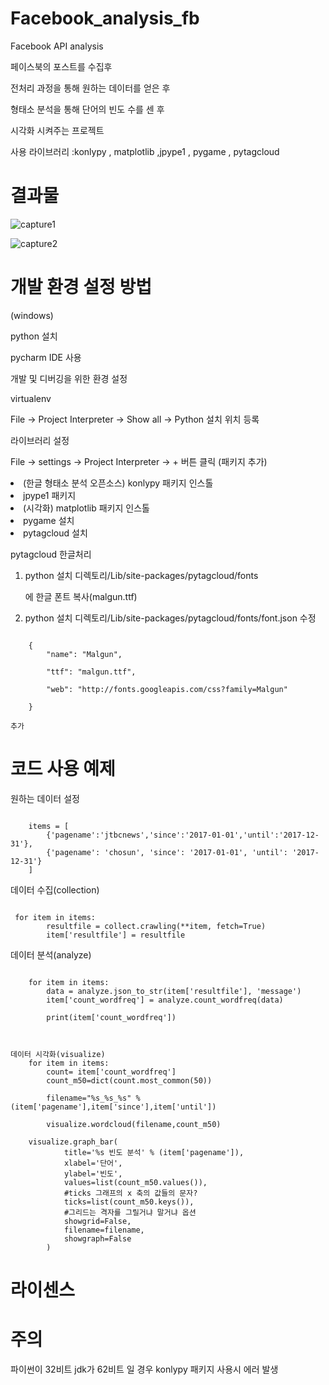 # Facebook_analysis_fb
Facebook API analysis

페이스북의 포스트를 수집후

전처리 과정을 통해 원하는 데이터를 얻은 후 

형태소 분석을 통해 단어의 빈도 수를 센 후

시각화 시켜주는 프로젝트

사용 라이브러리 :konlypy , matplotlib ,jpype1 , pygame , pytagcloud


# 결과물

![capture1](https://user-images.githubusercontent.com/18182656/41819964-fbb2f3d8-7804-11e8-97ea-5c83996d7d33.JPG)


![capture2](https://user-images.githubusercontent.com/18182656/41819983-23d2b70e-7805-11e8-8370-37a457856b85.JPG)




# 개발 환경 설정 방법
(windows)

python 설치

pycharm IDE 사용

개발 및 디버깅을 위한 환경 설정

virtualenv

File -> Project Interpreter -> Show all -> Python 설치 위치 등록

라이브러리 설정

File -> settings -> Project Interpreter -> + 버튼 클릭 (패키지 추가)


<li>(한글 형태소 분석 오픈소스) konlypy 패키지 인스톨</li>

<li>jpype1 패키지</li> 

<li>(시각화) matplotlib 패키지 인스톨</li>

<li>pygame 설치</li>

<li>pytagcloud 설치</li>


pytagcloud 한글처리

   1) python 설치 디렉토리/Lib/site-packages/pytagcloud/fonts
   
      에 한글 폰트 복사(malgun.ttf)
      
   2) python 설치 디렉토리/Lib/site-packages/pytagcloud/fonts/font.json 수정

<pre><code>
	{
        "name": "Malgun",
        
        "ttf": "malgun.ttf",
        
        "web": "http://fonts.googleapis.com/css?family=Malgun"
        
    }
</pre></code>

    추가
    
# 코드 사용 예제

원하는 데이터 설정

<pre><code>
    items = [
        {'pagename':'jtbcnews','since':'2017-01-01','until':'2017-12-31'},
        {'pagename': 'chosun', 'since': '2017-01-01', 'until': '2017-12-31'}
    ]
</pre></code>


데이터 수집(collection)

<pre><code>
 for item in items:
        resultfile = collect.crawling(**item, fetch=True)
        item['resultfile'] = resultfile
</pre></code>


데이터 분석(analyze)

<pre><code>
    for item in items:
        data = analyze.json_to_str(item['resultfile'], 'message')
        item['count_wordfreq'] = analyze.count_wordfreq(data)

        print(item['count_wordfreq'])
	
</pre></code>

<pre><code>
데이터 시각화(visualize)
    for item in items:
        count= item['count_wordfreq']
        count_m50=dict(count.most_common(50))

        filename="%s_%s_%s" %(item['pagename'],item['since'],item['until'])
	
        visualize.wordcloud(filename,count_m50)
	
	visualize.graph_bar(
            title='%s 빈도 분석' % (item['pagename']),
            xlabel='단어',
            ylabel='빈도',
            values=list(count_m50.values()),
            #ticks 그래프의 x 축의 값들의 문자?
            ticks=list(count_m50.keys()),
            #그리드는 격자를 그릴거냐 말거냐 옵션
            showgrid=False,
            filename=filename,
            showgraph=False
        )
</pre></code>


# 라이센스


# 주의

파이썬이 32비트 jdk가 62비트 일 경우 konlypy 패키지 사용시 에러 발생 
